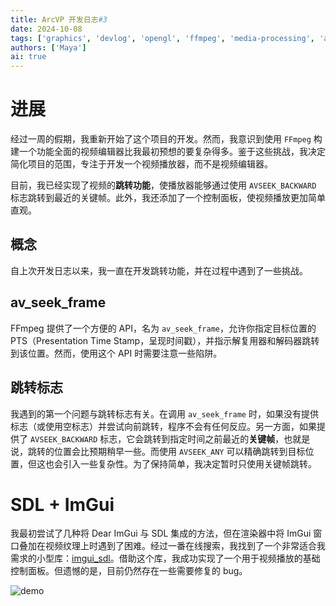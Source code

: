 ```yaml
---
title: ArcVP 开发日志#3
date: 2024-10-08
tags: ['graphics', 'devlog', 'opengl', 'ffmpeg', 'media-processing', 'arcvp']
authors: ['Maya']
ai: true
---
```


# 进展

经过一周的假期，我重新开始了这个项目的开发。然而，我意识到使用 `FFmpeg` 构建一个功能全面的视频编辑器比我最初预想的要复杂得多。鉴于这些挑战，我决定简化项目的范围，专注于开发一个视频播放器，而不是视频编辑器。

目前，我已经实现了视频的**跳转功能**，使播放器能够通过使用 `AVSEEK_BACKWARD` 标志跳转到最近的关键帧。此外，我还添加了一个控制面板，使视频播放更加简单直观。

## 概念

自上次开发日志以来，我一直在开发跳转功能，并在过程中遇到了一些挑战。

## av_seek_frame

FFmpeg 提供了一个方便的 API，名为 `av_seek_frame`，允许你指定目标位置的 PTS（Presentation Time Stamp，呈现时间戳），并指示解复用器和解码器跳转到该位置。然而，使用这个 API 时需要注意一些陷阱。

## 跳转标志

我遇到的第一个问题与跳转标志有关。在调用 `av_seek_frame` 时，如果没有提供标志（或使用空标志）并尝试向前跳转，程序不会有任何反应。另一方面，如果提供了 `AVSEEK_BACKWARD` 标志，它会跳转到指定时间之前最近的**关键帧**，也就是说，跳转的位置会比预期稍早一些。而使用 `AVSEEK_ANY` 可以精确跳转到目标位置，但这也会引入一些复杂性。为了保持简单，我决定暂时只使用关键帧跳转。

# SDL + ImGui

我最初尝试了几种将 Dear ImGui 与 SDL 集成的方法，但在渲染器中将 ImGui 窗口叠加在视频纹理上时遇到了困难。经过一番在线搜索，我找到了一个非常适合我需求的小型库：[imgui_sdl](https://github.com/Tyyppi77/imgui_sdl)。借助这个库，我成功实现了一个用于视频播放的基础控制面板。但遗憾的是，目前仍然存在一些需要修复的 bug。

![demo](/devlog/devlog3-demostrate.png)